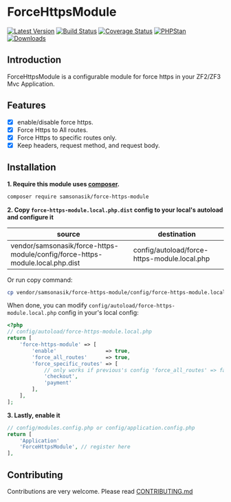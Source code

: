 ForceHttpsModule
================

[![Latest Version](https://img.shields.io/github/release/samsonasik/ForceHttpsModule.svg?style=flat-square)](https://github.com/samsonasik/ForceHttpsModule/releases)
[![Build Status](https://travis-ci.org/samsonasik/ForceHttpsModule.svg?branch=master)](https://travis-ci.org/samsonasik/ForceHttpsModule)
[![Coverage Status](https://coveralls.io/repos/github/samsonasik/ForceHttpsModule/badge.svg?branch=master)](https://coveralls.io/github/samsonasik/ForceHttpsModule?branch=master)
[![PHPStan](https://img.shields.io/badge/PHPStan-enabled-brightgreen.svg?style=flat)](https://github.com/phpstan/phpstan)
[![Downloads](https://img.shields.io/packagist/dt/samsonasik/force-https-module.svg?style=flat-square)](https://packagist.org/packages/samsonasik/force-https-module)

Introduction
------------

ForceHttpsModule is a configurable module for force https in your ZF2/ZF3 Mvc Application.

Features
--------

- [x] enable/disable force https.
- [x] Force Https to All routes.
- [x] Force Https to specific routes only.
- [x] Keep headers, request method, and request body.

Installation
------------

**1. Require this module uses [composer](https://getcomposer.org/).**

```sh
composer require samsonasik/force-https-module
```

**2. Copy `force-https-module.local.php.dist` config to your local's autoload and configure it**

| source                                                                       | destination                                 |
|------------------------------------------------------------------------------|---------------------------------------------|
|  vendor/samsonasik/force-https-module/config/force-https-module.local.php.dist | config/autoload/force-https-module.local.php |

Or run copy command:

```sh
cp vendor/samsonasik/force-https-module/config/force-https-module.local.php.dist config/autoload/force-https-module.local.php
```

When done, you can modify `config/autoload/force-https-module.local.php` config in your's local config:

```php
<?php
// config/autoload/force-https-module.local.php
return [
    'force-https-module' => [
        'enable'                => true,
        'force_all_routes'      => true,
        'force_specific_routes' => [
            // only works if previous's config 'force_all_routes' => false
            'checkout',
            'payment'
        ],
    ],
];
```

**3. Lastly, enable it**
```php
// config/modules.config.php or config/application.config.php
return [
    'Application'
    'ForceHttpsModule', // register here
],
```


Contributing
------------
Contributions are very welcome. Please read [CONTRIBUTING.md](https://github.com/samsonasik/ForceHttpsModule/blob/master/CONTRIBUTING.md)
